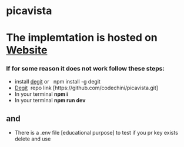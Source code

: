 # picavista
<h1>The implemtation is hosted on <a target="_blank" href="https://acumengallery.netlify.app/">Website</a></h1>
<h3>If for some reason it does not work follow these steps:</h3>
<ul>
  <li>install <a href="https://github.com/Rich-Harris/degit?tab=readme-ov-file">degit</a>&nbsp;or &nbsp; npm install -g degit</li>
  <li><a href="https://github.com/Rich-Harris/degit?tab=readme-ov-file">Degit</a>&nbsp; repo link [https://github.com/codechini/picavista.git]</li>
  <li>In your terminal <b>npm i</b> </li>
  <li>In your terminal <b>npm run dev</b> </li>
</ul>
<h2>and</h2>
<ul>
  <li>There is a .env file [educational purpose] to test if you pr key exists delete and use</li>
</ul>
